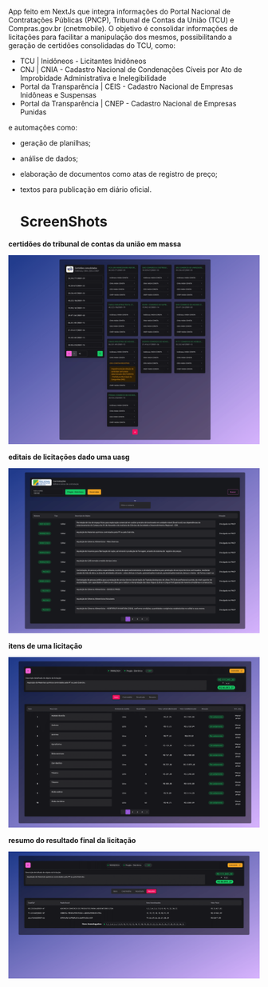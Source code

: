 App feito em NextJs que integra informações do Portal Nacional de Contratações Públicas (PNCP), Tribunal de Contas da União (TCU) e Compras.gov.br (cnetmobile). O objetivo é consolidar informações de licitações para facilitar a manipulação dos mesmos, possibilitando a geração de certidões consolidadas do TCU, como:

- TCU | Inidôneos - Licitantes Inidôneos		
- CNJ |	CNIA - Cadastro Nacional de Condenações Cíveis por Ato de Improbidade Administrativa e Inelegibilidade		
- Portal da Transparência	| CEIS - Cadastro Nacional de Empresas Inidôneas e Suspensas		
- Portal da Transparência | CNEP - Cadastro Nacional de Empresas Punidas

e automações como:

- geração de planilhas;
- análise de dados;
- elaboração de documentos como atas de registro de preço;
- textos para publicação em diário oficial.

  # ScreenShots


**certidões do tribunal de contas da união em massa**

![](ss/certidoes.png)


**editais de licitações dado uma uasg**

![](ss/editais.png)


**itens de uma licitação**

![](ss/itens.png)


**resumo do resultado final da licitação**

![](ss/resumo.png)
